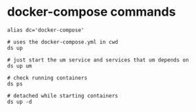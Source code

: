 # docker-compose commands


```shell
alias dc='docker-compose'

# uses the docker-compose.yml in cwd
ds up

# just start the um service and services that um depends on
ds up um

# check running containers
ds ps

# detached while starting containers
ds up -d
```
